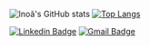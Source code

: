 ![Inoã's GitHub stats](https://github-readme-stats.vercel.app/api?username=InoaPSilva&count_private=true&show_icons=true&theme=tokyonight)
[![Top Langs](https://github-readme-stats.vercel.app/api/top-langs/?username=InoaPSilva&langs_count=8&theme=tokyonight)](https://github.com/InoaPSilva/github-readme-stats)

[![Linkedin Badge](https://img.shields.io/badge/-LinkedIn-blue?style=flat-square&logo=Linkedin&logoColor=white&link=https://www.linkedin.com/in/ino%C3%A3lib/)](https://www.linkedin.com/in/ino%C3%A3lib/)
[![Gmail Badge](https://img.shields.io/badge/-Gmail-c14438?style=flat-square&logo=Gmail&logoColor=white&link=mailto:inoaliberato@gmail.com)](mailto:inoaliberato@gmail.com)
